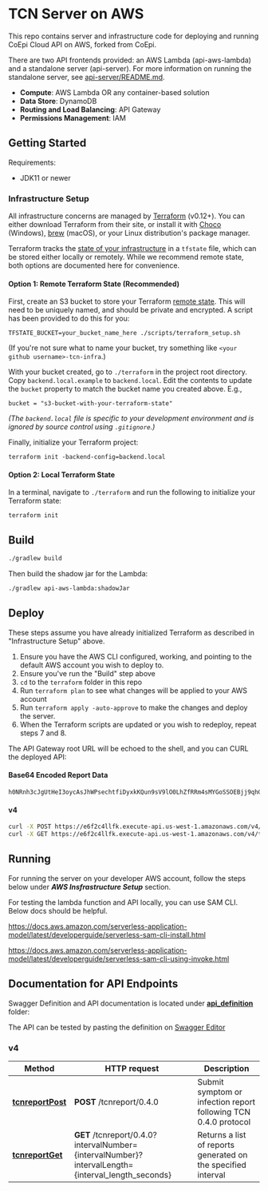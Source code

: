 # TCN Server on AWS

This repo contains server and infrastructure code for deploying and running CoEpi Cloud API on AWS, forked from CoEpi.

There are two API frontends provided: an AWS Lambda (api-aws-lambda) and a standalone server (api-server). For more information on running the standalone server, see [api-server/README.md](api-server/README.md).

* **Compute**: AWS Lambda OR any container-based solution
* **Data Store**: DynamoDB
* **Routing and Load Balancing**: API Gateway
* **Permissions Management**: IAM

## Getting Started

Requirements:

* JDK11 or newer

### Infrastructure Setup

All infrastructure concerns are managed by [Terraform](https://terraform.io/) (v0.12+). You can either download Terraform from their site, or install it with [Choco](https://chocolatey.org/) (Windows), [brew](https://brew.sh) (macOS), or your Linux distribution's package manager.

Terraform tracks the [state of your infrastructure](https://www.terraform.io/docs/state/index.html) in a `tfstate` file, which can be stored either locally or remotely. While we recommend remote state, both options are documented here for convenience.

#### Option 1: Remote Terraform State (Recommended)

First, create an S3 bucket to store your Terraform [remote state](https://www.terraform.io/docs/backends/index.html). This will need to be uniquely named, and should be private and encrypted. A script has been provided to do this for you:

```shell script
TFSTATE_BUCKET=your_bucket_name_here ./scripts/terraform_setup.sh
```

(If you're not sure what to name your bucket, try something like `<your github username>-tcn-infra`.)

With your bucket created, go to `./terraform` in the project root directory. Copy `backend.local.example` to `backend.local`. Edit the contents to update the `bucket` property to match the bucket name you created above. E.g.,

```text
bucket = "s3-bucket-with-your-terraform-state"
```

_(The `backend.local` file is specific to your development environment and is ignored by source control using `.gitignore`.)_

Finally, initialize your Terraform project:

```shell script
terraform init -backend-config=backend.local
```

#### Option 2: Local Terraform State

In a terminal, navigate to `./terraform` and run the following to initialize your Terraform state:

```shell script
terraform init
```

## Build

```sh
./gradlew build
```

Then build the shadow jar for the Lambda:

```sh
./gradlew api-aws-lambda:shadowJar
```

## Deploy

These steps assume you have already initialized Terraform as described in "Infrastructure Setup" above.

1. Ensure you have the AWS CLI configured, working, and pointing to the default AWS
   account you wish to deploy to.
2. Ensure you've run the "Build" step above
3. `cd` to the `terraform` folder in this repo
4. Run `terraform plan` to see what changes will be applied to
   your AWS account
5. Run `terraform apply -auto-approve` to make the changes and deploy the
   server.
6. When the Terraform scripts are updated or you wish to redeploy, repeat steps
   7 and 8.

The API Gateway root URL will be echoed to the shell, and you can CURL the
deployed API:

#### Base64 Encoded Report Data

```
h0NRnh3cJgUtHeI3oycAsJhWPsechtfiDyxkKQun9sV9lO0LhZfRRm4sMYGoSSOEBjj9qhGbvSookL/pBUkTwhQAKAAACkhpZ2ggRmV2ZXIOOyQmkj5pi/bM0Uo/h/4RxwH2wrN094GIOAQgMBCs8rCByJlxUqp+ZAJqgev2hC56nSHxbH0stERKps5GFI8E
```

#### v4

```sh
curl -X POST https://e6f2c4llfk.execute-api.us-west-1.amazonaws.com/v4/tcnreport/0.4.0 -d "<Base64 encoded report data>"
curl -X GET https://e6f2c4llfk.execute-api.us-west-1.amazonaws.com/v4/tcnreport/0.4.0
```

## Running

For running the server on your developer AWS account, follow the steps
below under ***AWS Insfrastructure Setup*** section.

For testing the lambda function and API locally, you can use SAM CLI. Below docs should be helpful.

https://docs.aws.amazon.com/serverless-application-model/latest/developerguide/serverless-sam-cli-install.html

https://docs.aws.amazon.com/serverless-application-model/latest/developerguide/serverless-sam-cli-using-invoke.html 

## Documentation for API Endpoints

Swagger Definition and API documentation is located
under [**api_definition**](api_definition) folder:

The API can be tested by pasting the definition on [Swagger Editor](http://editor.swagger.io/)

### v4
Method | HTTP request | Description
------------- | ------------- | -------------
[**tcnreportPost**](docs/DefaultApi.md#cenreportpost) | **POST** /tcnreport/0.4.0 | Submit symptom or infection report following TCN 0.4.0 protocol
[**tcnreportGet**](docs/DefaultApi.md#cenreporttimestamplowertimestampupperget) | **GET** /tcnreport/0.4.0?intervalNumber={intervalNumber}?intervalLength={interval_length_seconds}| Returns a list of reports generated on the specified interval
